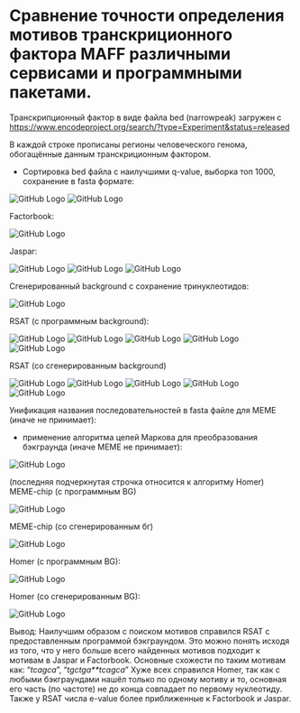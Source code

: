 # Сравнение точности определения мотивов транскриционного фактора MAFF различными сервисами и программными пакетами.
Транскрипционный фактор в виде файла bed (narrowpeak) загружен с https://www.encodeproject.org/search/?type=Experiment&status=released  

В каждой строке прописаны регионы человеческого генома, обогащённые данным транскриционным фактором.
- Сортировка bed файла с наилучшими q-value, выборка топ 1000, сохранение в fasta формате:
 
![GitHub Logo](images/Рисунок59.png)
![GitHub Logo](images/Рисунок60.png)
 
Factorbook:

![GitHub Logo](images/Рисунок61.png)

Jaspar:
 
![GitHub Logo](images/Рисунок62.png)
![GitHub Logo](images/Рисунок63.png)
![GitHub Logo](images/Рисунок64.png)
 
Сгенерированный background с сохранение тринуклеотидов:
 
![GitHub Logo](images/Рисунок65.png)

RSAT (с программным background):
 
![GitHub Logo](images/Рисунок66.png)
![GitHub Logo](images/Рисунок67.png)
![GitHub Logo](images/Рисунок68.png)
![GitHub Logo](images/Рисунок69.png)
![GitHub Logo](images/Рисунок70.png)
 
 
RSAT (со сгенерированным background)
 
![GitHub Logo](images/Рисунок71.png)
![GitHub Logo](images/Рисунок72.png)
![GitHub Logo](images/Рисунок73.png)
![GitHub Logo](images/Рисунок74.png)
![GitHub Logo](images/Рисунок75.png)

 
Унификация названия последовательностей в fasta файле для MEME (иначе не принимает):
+ применение алгоритма цепей Маркова для преобразования бэкграунда (иначе MEME не принимает):

![GitHub Logo](images/Рисунок76.png)

(последняя подчеркнутая строчка относится к алгоритму Homer)
MEME-chip (с программным BG)

![GitHub Logo](images/Рисунок77.png)
 
MEME-chip (со сгенерированным бг)

![GitHub Logo](images/Рисунок78.png)

Homer (с программным BG):

![GitHub Logo](images/Рисунок79.png)

Homer (со сгенерированным BG):

![GitHub Logo](images/Рисунок80.png)

Вывод:
Наилучшим образом с поиском мотивов справился RSAT с предоставленным программой бэкграундом. Это можно понять исходя из того, что у него больше всего найденных мотивов подходит к мотивам в Jaspar и Factorbook. Основные схожести по таким мотивам как: “*tcagca*”, “*tgctga**tcagca*”
Хуже всех справился Homer, так как с любыми бэкграундами нашёл только по одному мотиву и то, основная его часть (по частоте) не до конца совпадает по первому нуклеотиду.
Также у RSAT числа e-value более приближенные к Factorbook и Jaspar.


